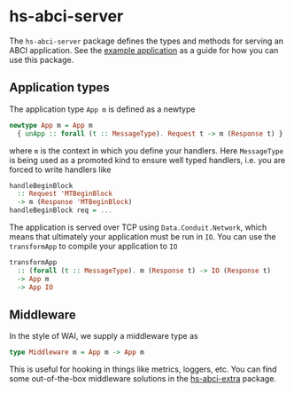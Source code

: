 # hs-abci-server

The `hs-abci-server` package defines the types and methods for serving an ABCI application. See
the [example application](https://github.com/f-o-a-m/hs-abci/tree/master/hs-abci-example) as a guide for how you can use this package.

## Application types
The application type `App m` is defined as a newtype

```haskell
newtype App m = App m
  { unApp :: forall (t :: MessageType). Request t -> m (Response t) } 
```

where `m` is the context in which you define your handlers. Here `MessageType` is being used as a promoted kind to ensure well
typed handlers, i.e. you are forced to write handlers like

```haskell
handleBeginBlock
  :: Request 'MTBeginBlock
  -> m (Response 'MTBeginBlock)
handleBeginBlock req = ...
```

The application is served over TCP using `Data.Conduit.Network`, which means that ultimately your application must be run
in `IO`. You can use the `transformApp` to compile your application to `IO`

```haskell
transformApp
  :: (forall (t :: MessageType). m (Response t) -> IO (Response t)
  -> App m
  -> App IO
```

## Middleware
In the style of WAI, we supply a middleware type as

```haskell
type Middleware m = App m -> App m
```

This is useful for hooking in things like metrics, loggers, etc. You can find some out-of-the-box middleware solutions in
the [hs-abci-extra](https://github.com/f-o-a-m/hs-abci/tree/master/hs-abci-extra) package.
